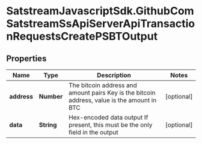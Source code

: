 # SatstreamJavascriptSdk.GithubComSatstreamSsApiServerApiTransactionRequestsCreatePSBTOutput

## Properties
Name | Type | Description | Notes
------------ | ------------- | ------------- | -------------
**address** | **Number** | The bitcoin address and amount pairs Key is the bitcoin address, value is the amount in BTC | [optional] 
**data** | **String** | Hex-encoded data output If present, this must be the only field in the output | [optional] 
